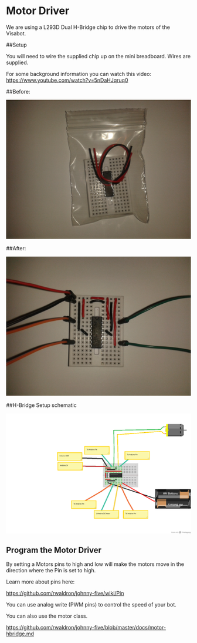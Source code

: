 # Motor Driver

We are using a L293D Dual H-Bridge chip to drive the motors of the Visabot.

##Setup

You will need to wire the supplied chip up on the mini breadboard. Wires are supplied.

For some background information you can watch this video: https://www.youtube.com/watch?v=5nDaHJqruq0

##Before:

![Motor Driver Setup before](./images/MotorDriverAfter.jpg)

##After:

![Motor Driver Setup after](./images/MotorDriverBefore.jpg)

##H-Bridge Setup schematic

![Hbridge Motor Driver setup](./images/HBridgeSetup_bb.png)

## Program the Motor Driver

By setting a Motors pins to high and low will make the motors move in the direction where the Pin is set to high.

Learn more about pins here:

https://github.com/rwaldron/johnny-five/wiki/Pin

You can use analog write (PWM pins) to control the speed of your bot.

You can also use the motor class.

https://github.com/rwaldron/johnny-five/blob/master/docs/motor-hbridge.md